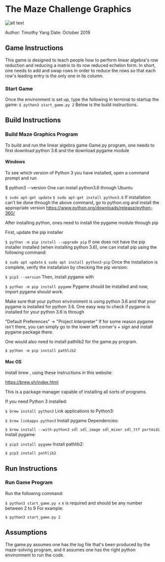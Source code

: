 
# The Maze Challenge Graphics

![alt text](https://github.com/timothyyang21/dev-sample-2/demo_pic.png)

Author: Timothy Yang
Date: October 2019

## Game Instructions

This game is designed to teach people how to perform linear algebra's row reduction and reducing a matrix to its row reduced echelon form. In short, one needs to add and swap rows in order to reduce the rows so that each row's leading entry is the only one in its column.

### Start Game

Once the environment is set up, type the following in terminal to startup the game:
``` $ python3 start_game.py 2 ```
Below is the build instructions.

## Build Instructions

### Build Maze Graphics Program
To build and run the linear algebra game Game.py program, one needs to first download python 3.6 and the download pygame module

#### Windows
To see which version of Python 3 you have installed, open a command prompt and run

$ python3 --version
One can install python3.6 through Ubuntu

``` $ sudo apt-get update ```
``` $ sudo apt-get install python3.6 ```
If installation can't be done through the above command, go to python.org and install the appropriate version https://www.python.org/downloads/release/python-360/

After installing python, ones need to install the pygame module through pip

First, update the pip installer

``` $ python -m pip install --upgrade pip ```
If one does not have the pip installer installed (when installing python 3.6), one can install pip using the following command:

``` $ sudo apt update ```
``` $ sudo apt install python3-pip ```
Once the installation is complete, verify the installation by checking the pip version:

``` $ pip3 --version ```
Then, install pygame with

``` $ python -m pip install pygame ```
Pygame should be installed and now, import pygame should work.

Make sure that your python environment is using python 3.6 and that your pygame is installed for python 3.6. One easy way to check if pygame is installed for your python 3.6 is through

"Default Preferences" -> "Project Interpreter" 
If for some reason pygame isn't there, you can simply go to the lower left corner's + sign and install pygame package there.

One would also need to install pathlib2 for the game.py program.

``` $ python -m pip install pathlib2 ```

#### Mac OS
Install brew , using these instructions in this website:

https://brew.sh/index.html

This is a package manager capable of installing all sorts of programs.

If you need Python 3 installed:

``` $ brew install python3 ```
Link applications to Python3:

``` $ brew linkapps python3 ```
Install pygame Dependencies:

``` $ brew install --with-python3 sdl sdl_image sdl_mixer sdl_ttf portmidi ```
Install pygame:

``` $ pip3 install pygame ```
Install pathlib2:

``` $ pip3 install pathlib2 ```

## Run Instructions

### Run Game Program
Run the following command:

``` $ python3 start_game.py x ```
x is required and should be any number between 2 to 9
For example:

``` $ python3 start_game.py 2 ```

## Assumptions

The game.py assumes one has the log file that's been produced by the maze-solving program, and it assumes one has the right python environment to run the code.


